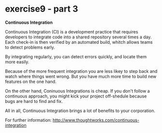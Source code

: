 exercise9 - part 3
=========

<strong>Continuous Integration</strong>

Continuous Integration (CI) is a development practice that requires developers to integrate code into a shared repository several times a day.
Each check-in is then verified by an automated build, whitch allows teams to detect problems early.

By integrating regularly, you can detect errors quickly, and locate them more easily.

Because of the more frequent integration you are less likey to step back and watch where things went wrong. But you have much more time to build new features on the one hand.

On the other hand, Coninuous Integrations is cheap. 
If you don't follow a continuous approach, you might kick your project off-shedule because bugs are hard to find and fix.

All in all, Continuous Integration brings a lot of benefits to your corporation.



For further information: http://www.thoughtworks.com/continuous-integration
